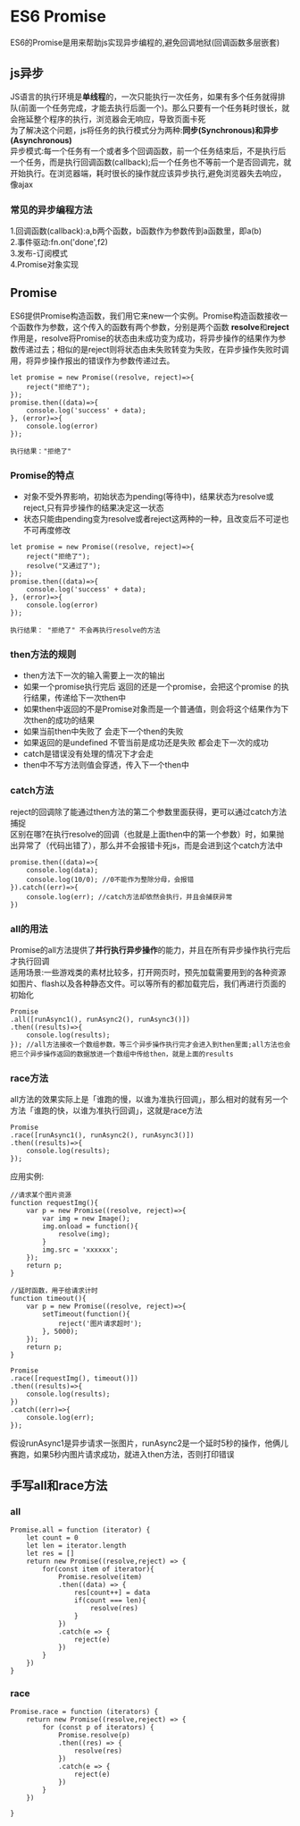 # ES6 Promise
ES6的Promise是用来帮助js实现异步编程的,避免回调地狱(回调函数多层嵌套)
## js异步
JS语言的执行环境是**单线程**的，一次只能执行一次任务，如果有多个任务就得排队(前面一个任务完成，才能去执行后面一个)。那么只要有一个任务耗时很长，就会拖延整个程序的执行，浏览器会无响应，导致页面卡死   
为了解决这个问题，js将任务的执行模式分为两种:**同步(Synchronous)**和**异步(Asynchronous)**  
异步模式:每一个任务有一个或者多个回调函数，前一个任务结束后，不是执行后一个任务，而是执行回调函数(callback);后一个任务也不等前一个是否回调完，就开始执行。在浏览器端，耗时很长的操作就应该异步执行,避免浏览器失去响应，像ajax  
### 常见的异步编程方法

1.回调函数(callback):a,b两个函数，b函数作为参数传到a函数里，即a(b)  
2.事件驱动:fn.on('done',f2)  
3.发布-订阅模式    
4.Promise对象实现  

## Promise
ES6提供Promise构造函数，我们用它来new一个实例。Promise构造函数接收一个函数作为参数，这个传入的函数有两个参数，分别是两个函数 **resolve**和**reject**作用是，resolve将Promise的状态由未成功变为成功，将异步操作的结果作为参数传递过去；相似的是reject则将状态由未失败转变为失败，在异步操作失败时调用，将异步操作报出的错误作为参数传递过去。
````
let promise = new Promise((resolve, reject)=>{
    reject("拒绝了");
});
promise.then((data)=>{
    console.log('success' + data);
}, (error)=>{
    console.log(error)
});

执行结果："拒绝了"
````
### Promise的特点
* 对象不受外界影响，初始状态为pending(等待中)，结果状态为resolve或reject,只有异步操作的结果决定这一状态
* 状态只能由pending变为resolve或者reject这两种的一种，且改变后不可逆也不可再度修改
````
let promise = new Promise((resolve, reject)=>{
    reject("拒绝了");
    resolve("又通过了");
});
promise.then((data)=>{
    console.log('success' + data);
}, (error)=>{
    console.log(error)
});

执行结果： "拒绝了" 不会再执行resolve的方法
````
### then方法的规则
* then方法下一次的输入需要上一次的输出  
* 如果一个promise执行完后 返回的还是一个promise，会把这个promise 的执行结果，传递给下一次then中
* 如果then中返回的不是Promise对象而是一个普通值，则会将这个结果作为下次then的成功的结果
* 如果当前then中失败了 会走下一个then的失败
* 如果返回的是undefined 不管当前是成功还是失败 都会走下一次的成功
* catch是错误没有处理的情况下才会走
* then中不写方法则值会穿透，传入下一个then中

### catch方法
reject的回调除了能通过then方法的第二个参数里面获得，更可以通过catch方法捕捉   
区别在哪?在执行resolve的回调（也就是上面then中的第一个参数）时，如果抛出异常了（代码出错了），那么并不会报错卡死js，而是会进到这个catch方法中
````
promise.then((data)=>{
    console.log(data);
    console.log(10/0); //0不能作为整除分母，会报错
}).catch((err)=>{
    console.log(err); //catch方法却依然会执行，并且会捕获异常
})
````
### all的用法
Promise的all方法提供了**并行执行异步操作**的能力，并且在所有异步操作执行完后才执行回调  
适用场景:一些游戏类的素材比较多，打开网页时，预先加载需要用到的各种资源如图片、flash以及各种静态文件。可以等所有的都加载完后，我们再进行页面的初始化
````
Promise
.all([runAsync1(), runAsync2(), runAsync3()])
.then((results)=>{
    console.log(results);
}); //all方法接收一个数组参数，等三个异步操作执行完才会进入到then里面;all方法也会把三个异步操作返回的数据放进一个数组中传给then，就是上面的results
````

### race方法
all方法的效果实际上是「谁跑的慢，以谁为准执行回调」，那么相对的就有另一个方法「谁跑的快，以谁为准执行回调」，这就是race方法
````
Promise
.race([runAsync1(), runAsync2(), runAsync3()])
.then((results)=>{
    console.log(results);
});
````
应用实例:
````
//请求某个图片资源
function requestImg(){
    var p = new Promise((resolve, reject)=>{
        var img = new Image();
        img.onload = function(){
            resolve(img);
        }
        img.src = 'xxxxxx';
    });
    return p;
}

//延时函数，用于给请求计时
function timeout(){
    var p = new Promise((resolve, reject)=>{
        setTimeout(function(){
            reject('图片请求超时');
        }, 5000);
    });
    return p;
}

Promise
.race([requestImg(), timeout()])
.then((results)=>{
    console.log(results);
})
.catch((err)=>{
    console.log(err);
});
````
假设runAsync1是异步请求一张图片，runAsync2是一个延时5秒的操作，他俩儿赛跑，如果5秒内图片请求成功，就进入then方法，否则打印错误
## 手写all和race方法
### all
````
Promise.all = function (iterator) {  
    let count = 0
    let len = iterator.length
    let res = []
    return new Promise((resolve,reject) => {
        for(const item of iterator){
            Promise.resolve(item)
            .then((data) => {
                res[count++] = data
                if(count === len){
                    resolve(res)
                }
            })
            .catch(e => {
                reject(e)
            })
        }
    })
}
````
### race
````
Promise.race = function (iterators) {  
    return new Promise((resolve,reject) => {
        for (const p of iterators) {
            Promise.resolve(p)
            .then((res) => {
                resolve(res)
            })
            .catch(e => {
                reject(e)
            })
        }
    })

}
````